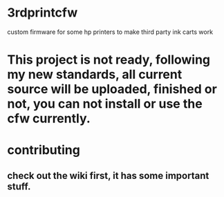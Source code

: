 # 3rdprintcfw
custom firmware for some hp printers to make third party ink carts work
# This project is not ready, following my new standards, all current source will be uploaded, finished or not, you can not install or use the cfw currently.
# contributing
## check out the wiki first, it has some important stuff.
